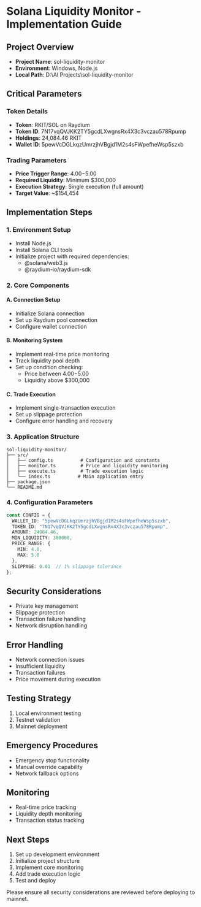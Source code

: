 # Solana Liquidity Monitor - Implementation Guide

## Project Overview
- **Project Name**: sol-liquidity-monitor
- **Environment**: Windows, Node.js
- **Local Path**: D:\AI Projects\sol-liquidity-monitor

## Critical Parameters

### Token Details
- **Token**: RKIT/SOL on Raydium
- **Token ID**: 7N17vqQVJKK2TY5gcdLXwgnsRx4X3c3vczau578Rpump
- **Holdings**: 24,084.46 RKIT
- **Wallet ID**: 5pewVcDGLkqzUmrzjhVBgjd1M2s4sFWpefheWsp5szxb

### Trading Parameters
- **Price Trigger Range**: $4.00-$5.00
- **Required Liquidity**: Minimum $300,000
- **Execution Strategy**: Single execution (full amount)
- **Target Value**: ~$154,454

## Implementation Steps

### 1. Environment Setup
- Install Node.js
- Install Solana CLI tools
- Initialize project with required dependencies:
  - @solana/web3.js
  - @raydium-io/raydium-sdk

### 2. Core Components

#### A. Connection Setup
- Initialize Solana connection
- Set up Raydium pool connection
- Configure wallet connection

#### B. Monitoring System
- Implement real-time price monitoring
- Track liquidity pool depth
- Set up condition checking:
  - Price between $4.00-$5.00
  - Liquidity above $300,000

#### C. Trade Execution
- Implement single-transaction execution
- Set up slippage protection
- Configure error handling and recovery

### 3. Application Structure
```
sol-liquidity-monitor/
├── src/
│   ├── config.ts          # Configuration and constants
│   ├── monitor.ts         # Price and liquidity monitoring
│   ├── execute.ts         # Trade execution logic
│   └── index.ts          # Main application entry
├── package.json
└── README.md
```

### 4. Configuration Parameters
```typescript
const CONFIG = {
  WALLET_ID: "5pewVcDGLkqzUmrzjhVBgjd1M2s4sFWpefheWsp5szxb",
  TOKEN_ID: "7N17vqQVJKK2TY5gcdLXwgnsRx4X3c3vczau578Rpump",
  AMOUNT: 24084.46,
  MIN_LIQUIDITY: 300000,
  PRICE_RANGE: {
    MIN: 4.0,
    MAX: 5.0
  },
  SLIPPAGE: 0.01  // 1% slippage tolerance
};
```

## Security Considerations
- Private key management
- Slippage protection
- Transaction failure handling
- Network disruption handling

## Error Handling
- Network connection issues
- Insufficient liquidity
- Transaction failures
- Price movement during execution

## Testing Strategy
1. Local environment testing
2. Testnet validation
3. Mainnet deployment

## Emergency Procedures
- Emergency stop functionality
- Manual override capability
- Network fallback options

## Monitoring
- Real-time price tracking
- Liquidity depth monitoring
- Transaction status tracking

## Next Steps
1. Set up development environment
2. Initialize project structure
3. Implement core monitoring
4. Add trade execution logic
5. Test and deploy

Please ensure all security considerations are reviewed before deploying to mainnet.
